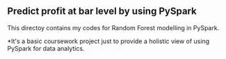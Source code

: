 ## Predict profit at bar level by using PySpark

This directoy contains my codes for Random Forest modelling in PySpark.

*It's a basic coursework project just to provide a holistic view of using PySpark for data analytics.